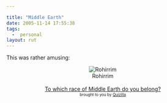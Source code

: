 ```yaml
---

title: "Middle Earth"
date: 2005-11-14 17:55:38
tags:
  -  personal
layout: rut
---
```


<p>This was rather amusing:</p>  <center><img src="http://images.quizilla.com/D/dphenreckson/1049378297_Hmiddleearthrohirrim.jpg" border="0" alt="Rohirrim" /><br  />Rohirrim <br  /><br  /><a href="http://quizilla.com/users/dphenreckson/quizzes/To%20which%20race%20of%20Middle%20Earth%20do%20you%20belong%3F/"> To which race of Middle Earth do you belong?</a><br  /> <font size="-2">brought to you by <a href="http://quizilla.com">Quizilla</a></font> </center>


